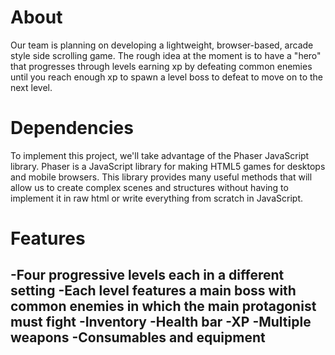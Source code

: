 # About
Our team is planning on developing a lightweight, browser-based, arcade style side scrolling game. The rough idea at the moment is to have a "hero" that progresses through levels earning xp by defeating common enemies until you reach enough xp to spawn a level boss to defeat to move on to the next level.

# Dependencies
To implement this project, we'll take advantage of the Phaser JavaScript library. Phaser is a JavaScript library for making HTML5 games for desktops and mobile browsers. This library provides many useful methods that will allow us to create complex scenes and structures without having to implement it in raw html or write everything from scratch in JavaScript.

# Features
-Four progressive levels each in a different setting 
-Each level features a main boss with common enemies in which the main protagonist must fight
-Inventory
-Health bar
-XP
-Multiple weapons
-Consumables and equipment 
-